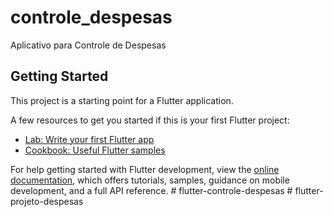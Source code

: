 # controle_despesas

Aplicativo para Controle de Despesas

## Getting Started

This project is a starting point for a Flutter application.

A few resources to get you started if this is your first Flutter project:

- [Lab: Write your first Flutter app](https://docs.flutter.dev/get-started/codelab)
- [Cookbook: Useful Flutter samples](https://docs.flutter.dev/cookbook)

For help getting started with Flutter development, view the
[online documentation](https://docs.flutter.dev/), which offers tutorials,
samples, guidance on mobile development, and a full API reference.
#   f l u t t e r - c o n t r o l e - d e s p e s a s  
 #   f l u t t e r - p r o j e t o - d e s p e s a s  
 